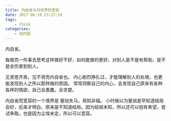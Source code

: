 ```yaml
---
title: 内自省与对世界的宽容
date: 2017-06-18 23:27:59
tags:
    - think
categories:
    - 他的国
---
```


内自省。

<!-- more -->

每做完一件事去思考这样做好不好，如何能做的更好。对别人是不是有帮助，是不是会伤害到别人。

见贤思齐焉，见不贤而内自省也。
内心剧烈挣扎过，才能理解别人的处境，也更能发现别人之所以那样做的原因。
常常洞察自己的内心，会发现自己原来有各种各样的情欲，自己会愚蠢，会贪婪。

内自省而宽容的一个境界是
塞翁失马，焉知非福。
小时候以为塞翁是早知道结局会好，后来才明白，原来是不知道结局。因为结局未知，所以还可以抱有希望，尝试争取。也是因为尘埃未定，所以可以宽容。
